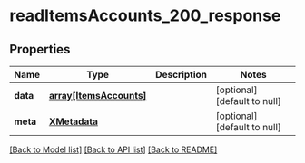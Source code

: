 # readItemsAccounts_200_response

## Properties
Name | Type | Description | Notes
------------ | ------------- | ------------- | -------------
**data** | [**array[ItemsAccounts]**](ItemsAccounts.md) |  | [optional] [default to null]
**meta** | [**XMetadata**](XMetadata.md) |  | [optional] [default to null]

[[Back to Model list]](../README.md#documentation-for-models) [[Back to API list]](../README.md#documentation-for-api-endpoints) [[Back to README]](../README.md)


